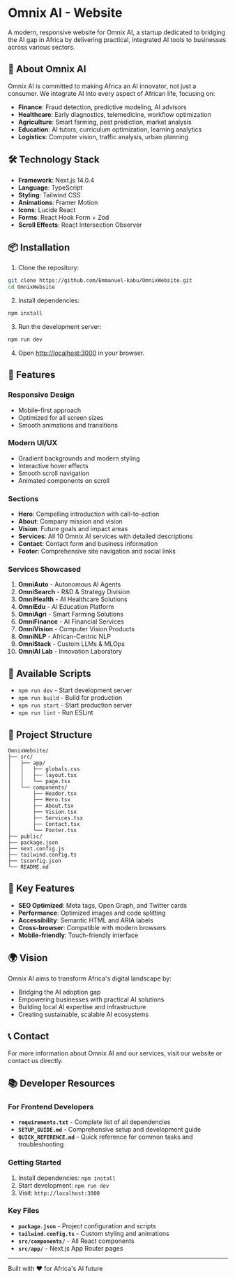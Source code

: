 # Omnix AI - Website

A modern, responsive website for Omnix AI, a startup dedicated to bridging the AI gap in Africa by delivering practical, integrated AI tools to businesses across various sectors.

## 🚀 About Omnix AI

Omnix AI is committed to making Africa an AI innovator, not just a consumer. We integrate AI into every aspect of African life, focusing on:

- **Finance**: Fraud detection, predictive modeling, AI advisors
- **Healthcare**: Early diagnostics, telemedicine, workflow optimization
- **Agriculture**: Smart farming, pest prediction, market analysis
- **Education**: AI tutors, curriculum optimization, learning analytics
- **Logistics**: Computer vision, traffic analysis, urban planning

## 🛠️ Technology Stack

- **Framework**: Next.js 14.0.4
- **Language**: TypeScript
- **Styling**: Tailwind CSS
- **Animations**: Framer Motion
- **Icons**: Lucide React
- **Forms**: React Hook Form + Zod
- **Scroll Effects**: React Intersection Observer

## 📦 Installation

1. Clone the repository:
```bash
git clone https://github.com/Emmanuel-kabu/OmnixWebsite.git
cd OmnixWebsite
```

2. Install dependencies:
```bash
npm install
```

3. Run the development server:
```bash
npm run dev
```

4. Open [http://localhost:3000](http://localhost:3000) in your browser.

## 🎨 Features

### Responsive Design
- Mobile-first approach
- Optimized for all screen sizes
- Smooth animations and transitions

### Modern UI/UX
- Gradient backgrounds and modern styling
- Interactive hover effects
- Smooth scroll navigation
- Animated components on scroll

### Sections
- **Hero**: Compelling introduction with call-to-action
- **About**: Company mission and vision
- **Vision**: Future goals and impact areas
- **Services**: All 10 Omnix AI services with detailed descriptions
- **Contact**: Contact form and business information
- **Footer**: Comprehensive site navigation and social links

### Services Showcased
1. **OmniAuto** - Autonomous AI Agents
2. **OmniSearch** - R&D & Strategy Division
3. **OmniHealth** - AI Healthcare Solutions
4. **OmniEdu** - AI Education Platform
5. **OmniAgri** - Smart Farming Solutions
6. **OmniFinance** - AI Financial Services
7. **OmniVision** - Computer Vision Products
8. **OmniNLP** - African-Centric NLP
9. **OmniStack** - Custom LLMs & MLOps
10. **OmniAI Lab** - Innovation Laboratory

## 🚀 Available Scripts

- `npm run dev` - Start development server
- `npm run build` - Build for production
- `npm run start` - Start production server
- `npm run lint` - Run ESLint

## 📁 Project Structure

```
OmnixWebsite/
├── src/
│   ├── app/
│   │   ├── globals.css
│   │   ├── layout.tsx
│   │   └── page.tsx
│   └── components/
│       ├── Header.tsx
│       ├── Hero.tsx
│       ├── About.tsx
│       ├── Vision.tsx
│       ├── Services.tsx
│       ├── Contact.tsx
│       └── Footer.tsx
├── public/
├── package.json
├── next.config.js
├── tailwind.config.ts
├── tsconfig.json
└── README.md
```

## 🎯 Key Features

- **SEO Optimized**: Meta tags, Open Graph, and Twitter cards
- **Performance**: Optimized images and code splitting
- **Accessibility**: Semantic HTML and ARIA labels
- **Cross-browser**: Compatible with modern browsers
- **Mobile-friendly**: Touch-friendly interface

## 🌍 Vision

Omnix AI aims to transform Africa's digital landscape by:
- Bridging the AI adoption gap
- Empowering businesses with practical AI solutions
- Building local AI expertise and infrastructure
- Creating sustainable, scalable AI ecosystems

## 📞 Contact

For more information about Omnix AI and our services, visit our website or contact us directly.

## 📚 Developer Resources

### For Frontend Developers
- **`requirements.txt`** - Complete list of all dependencies
- **`SETUP_GUIDE.md`** - Comprehensive setup and development guide
- **`QUICK_REFERENCE.md`** - Quick reference for common tasks and troubleshooting

### Getting Started
1. Install dependencies: `npm install`
2. Start development: `npm run dev`
3. Visit: `http://localhost:3000`

### Key Files
- **`package.json`** - Project configuration and scripts
- **`tailwind.config.ts`** - Custom styling and animations
- **`src/components/`** - All React components
- **`src/app/`** - Next.js App Router pages

---

Built with ❤️ for Africa's AI future
